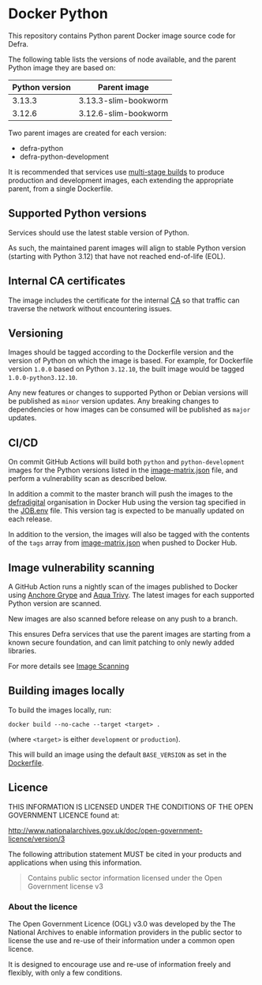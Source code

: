 # Docker Python

This repository contains Python parent Docker image source code for Defra.

The following table lists the versions of node available, and the parent Python image they are based on:

| Python version  | Parent image       |
| --------------- | -----------------  |
| 3.13.3 | 3.13.3-slim-bookworm |
| 3.12.6 | 3.12.6-slim-bookworm |

Two parent images are created for each version:

- defra-python
- defra-python-development

It is recommended that services use [multi-stage builds](https://docs.docker.com/develop/develop-images/multistage-build) to produce production and development images, each extending the appropriate parent, from a single Dockerfile.

## Supported Python versions

Services should use the latest stable version of Python.

As such, the maintained parent images will align to stable Python version (starting with Python 3.12) that have not reached end-of-life (EOL).

## Internal CA certificates

The image includes the certificate for the internal [CA](https://en.wikipedia.org/wiki/Certificate_authority) so that traffic can traverse the network without encountering issues.

## Versioning

Images should be tagged according to the Dockerfile version and the version of Python on which the image is based. For example, for Dockerfile version `1.0.0` based on Python `3.12.10`, the built image would be tagged `1.0.0-python3.12.10`.

Any new features or changes to supported Python or Debian versions will be published as `minor` version updates.  Any breaking changes to dependencies or how images can be consumed will be published as `major` updates.

## CI/CD

On commit GitHub Actions will build both `python` and `python-development` images for the Python versions listed in the [image-matrix.json](image-matrix.json) file, and perform a vulnerability scan as described below.

In addition a commit to the master branch will push the images to the [defradigital](https://hub.docker.com/u/defradigital) organisation in Docker Hub using the version tag specified in the [JOB.env](JOB.env) file. This version tag is expected to be manually updated on each release.

In addition to the version, the images will also be tagged with the contents of the `tags` array from [image-matrix.json](image-matrix.json) when pushed to Docker Hub.

## Image vulnerability scanning

A GitHub Action runs a nightly scan of the images published to Docker using [Anchore Grype](https://github.com/anchore/grype/) and [Aqua Trivy](https://www.aquasec.com/products/trivy/). The latest images for each supported Python version are scanned.

New images are also scanned before release on any push to a branch.

This ensures Defra services that use the parent images are starting from a known secure foundation, and can limit patching to only newly added libraries.

For more details see [Image Scanning](IMAGE_SCANNING.md)

## Building images locally

To build the images locally, run:
```
docker build --no-cache --target <target> .
```
(where `<target>` is either `development` or `production`).

This will build an image using the default `BASE_VERSION` as set in the [Dockerfile](Dockerfile).

## Licence

THIS INFORMATION IS LICENSED UNDER THE CONDITIONS OF THE OPEN GOVERNMENT LICENCE found at:

<http://www.nationalarchives.gov.uk/doc/open-government-licence/version/3>

The following attribution statement MUST be cited in your products and applications when using this information.

> Contains public sector information licensed under the Open Government license v3

### About the licence

The Open Government Licence (OGL) v3.0 was developed by the The National Archives to enable information providers in the public sector to license the use and re-use of their information under a common open licence.

It is designed to encourage use and re-use of information freely and flexibly, with only a few conditions.
